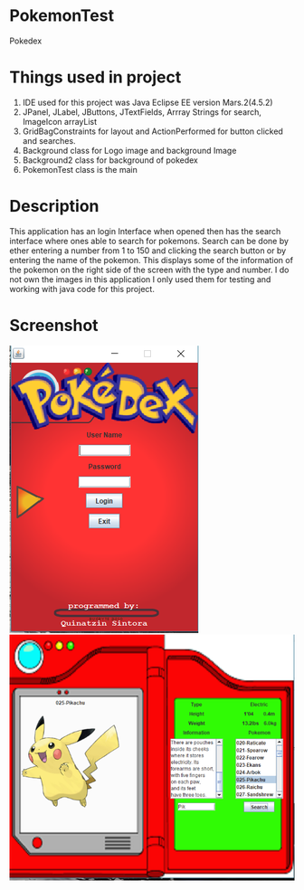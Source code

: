 # PokemonTest
  Pokedex
  
# Things used in project
1.  IDE used for this project was Java Eclipse EE version Mars.2(4.5.2)
2.  JPanel, JLabel, JButtons, JTextFields, Arrray Strings for search, ImageIcon arrayList
3.  GridBagConstraints for layout and ActionPerformed for button clicked and searches.
4.  Background class for Logo image and background Image
5.  Background2 class for background of pokedex
6.  PokemonTest class is the main 
# Description
  This application has an login Interface when opened then has the search interface where 
  ones able to search for pokemons.  Search can be done by ether entering a number from 1 to 150 
  and clicking the search button or by entering the name of the pokemon.  This displays some of the 
  information of the pokemon on the right side of the screen with the type and number.
  I do not own the images in this application I only used them for testing and working with java
  code for this project.
  
# Screenshot
 ![Screenshot](PokedexMenu.PNG)
 ![Screenshot](PokedexWindow2.PNG)

